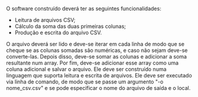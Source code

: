 O software construído deverá ter as seguintes funcionalidades: 

- Leitura de arquivos CSV;
- Cálculo da soma das duas primeiras colunas;
- Produção e escrita do arquivo CSV.

O arquivo deverá ser lido e deve-se iterar em cada linha de modo que se cheque se as colunas somadas são numéricas, e caso não sejam deve-se converte-las. Depois disso, deve-se somar as colunas e adicionar a soma resultante num array. Por fim, deve-se adicionar esse array como uma coluna adicional e salvar o arquivo. Ele deve ser construído numa linguagem que suporta leitura e escrita de arquivos. Ele deve ser executado via linha de comando, de modo que se passe um argumento "-o nome_csv.csv" e se pode especificar o nome do arquivo de saída e o local.
